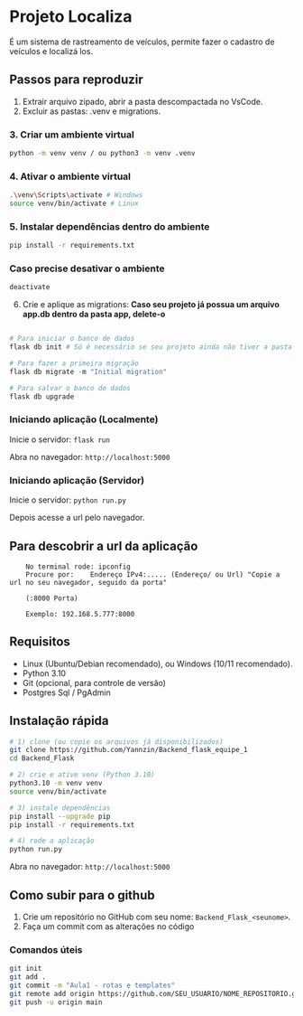 # Projeto Localiza

É um sistema de rastreamento de veículos, permite fazer o cadastro de veículos e localizá
los.

## Passos para reproduzir
1. Extrair arquivo zipado, abrir a pasta descompactada no VsCode.
2. Excluir as pastas: .venv e migrations. 

### 3. Criar um ambiente virtual
```bash
python -m venv venv / ou python3 -m venv .venv
```
### 4. Ativar o ambiente virtual
```bash
.\venv\Scripts\activate # Windows
source venv/bin/activate # Linux
```

### 5. Instalar dependências dentro do ambiente
```bash
pip install -r requirements.txt
```

### Caso precise desativar o ambiente
```bash
deactivate
```


6. Crie e aplique as migrations:
**Caso seu projeto já possua um arquivo app.db dentro da pasta app, delete-o**
```python

# Para iniciar o banco de dados
flask db init # Só é necessário se seu projeto ainda não tiver a pasta migrations

# Para fazer a primeira migração
flask db migrate -m "Initial migration"

# Para salvar o banco de dados
flask db upgrade
```

### Iniciando aplicação (Localmente)
Inicie o servidor: `flask run` 

Abra no navegador: `http://localhost:5000`

### Iniciando aplicação (Servidor)
Inicie o servidor: `python run.py`

Depois acesse a url pelo navegador.

## Para descobrir a url da aplicação

        No terminal rode: ipconfig
        Procure por:    Endereço IPv4:..... (Endereço/ ou Url) "Copie a url no seu navegador, seguido da porta"

        (:8000 Porta)

        Exemplo: 192.168.5.777:8000 
        
 

## Requisitos
- Linux (Ubuntu/Debian recomendado), ou Windows (10/11 recomendado). 
- Python 3.10
- Git (opcional, para controle de versão)
- Postgres Sql / PgAdmin

## Instalação rápida
```bash
# 1) clone (ou copie os arquivos já disponibilizados)
git clone https://github.com/Yannzin/Backend_flask_equipe_1
cd Backend_Flask

# 2) crie e ative venv (Python 3.10)
python3.10 -m venv venv
source venv/bin/activate

# 3) instale dependências
pip install --upgrade pip
pip install -r requirements.txt

# 4) rode a aplicação
python run.py
```

Abra no navegador: `http://localhost:5000`

## Como subir para o github
1. Crie um repositório no GitHub com seu nome: `Backend_Flask_<seunome>`.
2. Faça um commit com as alterações no código


### Comandos úteis
```bash
git init
git add .
git commit -m "Aula1 - rotas e templates"
git remote add origin https://github.com/SEU_USUARIO/NOME_REPOSITORIO.git
git push -u origin main
```